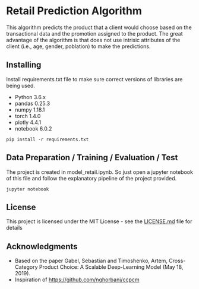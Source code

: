 # Retail Prediction Algorithm

This algorithm predicts the product that a client would choose based on the transactional data and the promotion assigned to the product. The great advantage of the algorithm is that does not use intrisic attributes of the client (i.e., age, gender, poblation) to make the predictions.


## Installing

Install requirements.txt file to make sure correct versions of libraries are being used.

- Python 3.6.x
- pandas 0.25.3
- numpy 1.18.1
- torch 1.4.0
- plotly 4.4.1
- notebook 6.0.2

```
pip install -r requirements.txt
```

## Data Preparation / Training / Evaluation / Test

The project is created in model_retail.ipynb. So just open a jupyter notebook of this file and follow the explanatory pipeline of the project provided.

```
jupyter notebook

```


## License

This project is licensed under the MIT License - see the [LICENSE.md](LICENSE.md) file for details

## Acknowledgments

* Based on the paper Gabel, Sebastian and Timoshenko, Artem, Cross-Category Product Choice: A Scalable Deep-Learning Model (May 18, 2019). 
* Inspiration of https://github.com/nghorbani/ccpcm
